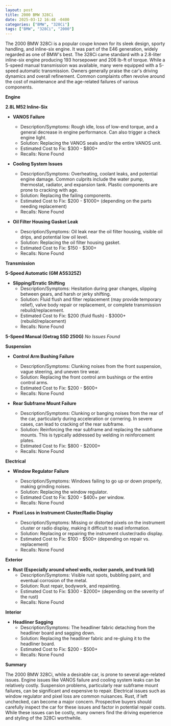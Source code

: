 ```yaml
---
layout: post
title: 2000 BMW 328Ci
date: 2025-03-12 16:48 -0400
categories: ["BMW", "328Ci"]
tags: ["BMW", "328Ci", "2000"]
---
```

The 2000 BMW 328Ci is a popular coupe known for its sleek design, sporty handling, and inline-six engine. It was part of the E46 generation, widely regarded as one of BMW's best. The 328Ci came standard with a 2.8-liter inline-six engine producing 193 horsepower and 206 lb-ft of torque. While a 5-speed manual transmission was available, many were equipped with a 5-speed automatic transmission. Owners generally praise the car's driving dynamics and overall refinement. Common complaints often revolve around the cost of maintenance and the age-related failures of various components.

**Engine**

**2.8L M52 Inline-Six**

* **VANOS Failure**
    * Description/Symptoms: Rough idle, loss of low-end torque, and a general decrease in engine performance. Can also trigger a check engine light.
    * Solution: Replacing the VANOS seals and/or the entire VANOS unit.
    * Estimated Cost to Fix: $300 - $800+
    * Recalls: None Found

* **Cooling System Issues**
    * Description/Symptoms: Overheating, coolant leaks, and potential engine damage. Common culprits include the water pump, thermostat, radiator, and expansion tank. Plastic components are prone to cracking with age.
    * Solution: Replacing the failing components.
    * Estimated Cost to Fix: $200 - $1000+ (depending on the parts needing replacement)
    * Recalls: None Found

* **Oil Filter Housing Gasket Leak**
    * Description/Symptoms: Oil leak near the oil filter housing, visible oil drips, and potential low oil level.
    * Solution: Replacing the oil filter housing gasket.
    * Estimated Cost to Fix: $150 - $300+
    * Recalls: None Found

**Transmission**

**5-Speed Automatic (GM A5S325Z)**

* **Slipping/Erratic Shifting**
    * Description/Symptoms: Hesitation during gear changes, slipping between gears, and harsh or jerky shifting.
    * Solution: Fluid flush and filter replacement (may provide temporary relief), valve body repair or replacement, or complete transmission rebuild/replacement.
    * Estimated Cost to Fix: $200 (fluid flush) - $3000+ (rebuild/replacement)
    * Recalls: None Found

**5-Speed Manual (Getrag S5D 250G)**
*No Issues Found*

**Suspension**

* **Control Arm Bushing Failure**
    * Description/Symptoms: Clunking noises from the front suspension, vague steering, and uneven tire wear.
    * Solution: Replacing the front control arm bushings or the entire control arms.
    * Estimated Cost to Fix: $200 - $600+
    * Recalls: None Found

* **Rear Subframe Mount Failure**
    * Description/Symptoms: Clunking or banging noises from the rear of the car, particularly during acceleration or cornering. In severe cases, can lead to cracking of the rear subframe.
    * Solution: Reinforcing the rear subframe and replacing the subframe mounts. This is typically addressed by welding in reinforcement plates.
    * Estimated Cost to Fix: $800 - $2000+
    * Recalls: None Found

**Electrical**

* **Window Regulator Failure**
    * Description/Symptoms: Windows failing to go up or down properly, making grinding noises.
    * Solution: Replacing the window regulator.
    * Estimated Cost to Fix: $200 - $400+ per window.
    * Recalls: None Found

* **Pixel Loss in Instrument Cluster/Radio Display**
    * Description/Symptoms: Missing or distorted pixels on the instrument cluster or radio display, making it difficult to read information.
    * Solution: Replacing or repairing the instrument cluster/radio display.
    * Estimated Cost to Fix: $100 - $500+ (depending on repair vs. replacement)
    * Recalls: None Found

**Exterior**

* **Rust (Especially around wheel wells, rocker panels, and trunk lid)**
    * Description/Symptoms: Visible rust spots, bubbling paint, and eventual corrosion of the metal.
    * Solution: Rust repair, bodywork, and repainting.
    * Estimated Cost to Fix: $300 - $2000+ (depending on the severity of the rust)
    * Recalls: None Found

**Interior**

* **Headliner Sagging**
    * Description/Symptoms: The headliner fabric detaching from the headliner board and sagging down.
    * Solution: Replacing the headliner fabric and re-gluing it to the headliner board.
    * Estimated Cost to Fix: $200 - $500+
    * Recalls: None Found

**Summary**

The 2000 BMW 328Ci, while a desirable car, is prone to several age-related issues. Engine issues like VANOS failure and cooling system leaks can be relatively costly. Suspension problems, particularly rear subframe mount failures, can be significant and expensive to repair. Electrical issues such as window regulator and pixel loss are common nuisances. Rust, if left unchecked, can become a major concern. Prospective buyers should carefully inspect the car for these issues and factor in potential repair costs. While these issues can be costly, many owners find the driving experience and styling of the 328Ci worthwhile.

